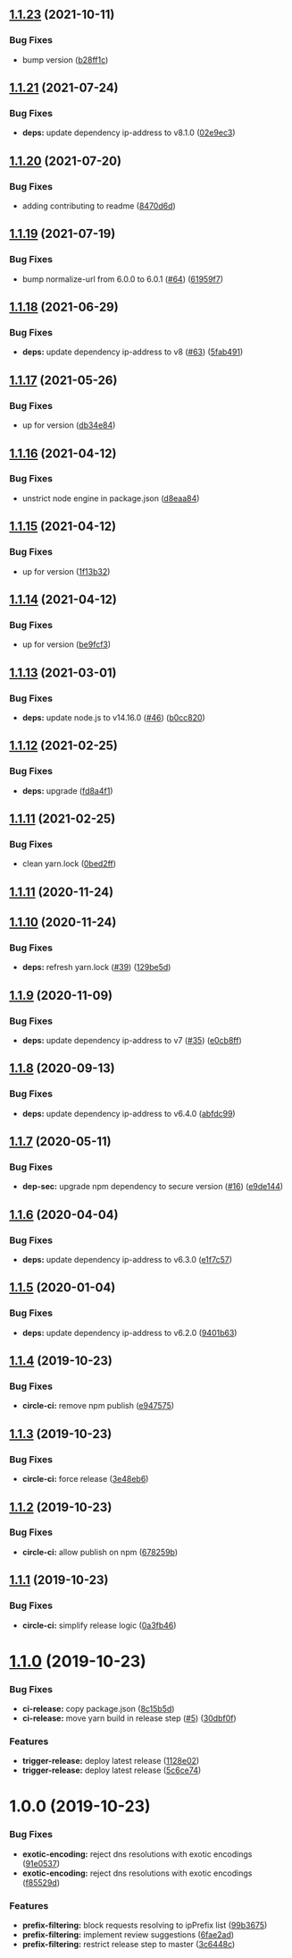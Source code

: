 ## [1.1.23](https://github.com/algolia/dns-filter/compare/v1.1.22...v1.1.23) (2021-10-11)


### Bug Fixes

* bump version ([b28ff1c](https://github.com/algolia/dns-filter/commit/b28ff1c49183cb25eb9efdad79de05da61f950ec))

## [1.1.21](https://github.com/algolia/dns-filter/compare/v1.1.20...v1.1.21) (2021-07-24)


### Bug Fixes

* **deps:** update dependency ip-address to v8.1.0 ([02e9ec3](https://github.com/algolia/dns-filter/commit/02e9ec32b69ba98a633482deb8669846af7d5e5f))

## [1.1.20](https://github.com/algolia/dns-filter/compare/v1.1.19...v1.1.20) (2021-07-20)


### Bug Fixes

* adding contributing to readme ([8470d6d](https://github.com/algolia/dns-filter/commit/8470d6da88ed16996b6a10efe54ec0d325b2e1f2))

## [1.1.19](https://github.com/algolia/dns-filter/compare/v1.1.18...v1.1.19) (2021-07-19)


### Bug Fixes

* bump normalize-url from 6.0.0 to 6.0.1 ([#64](https://github.com/algolia/dns-filter/issues/64)) ([61959f7](https://github.com/algolia/dns-filter/commit/61959f7b774659f33c44884edc5307b946c99361))

## [1.1.18](https://github.com/algolia/dns-filter/compare/v1.1.17...v1.1.18) (2021-06-29)


### Bug Fixes

* **deps:** update dependency ip-address to v8 ([#63](https://github.com/algolia/dns-filter/issues/63)) ([5fab491](https://github.com/algolia/dns-filter/commit/5fab491ad8c485a3991a3c843aa9150ba4e5c22a))

## [1.1.17](https://github.com/algolia/dns-filter/compare/v1.1.16...v1.1.17) (2021-05-26)


### Bug Fixes

* up for version ([db34e84](https://github.com/algolia/dns-filter/commit/db34e840a75f953078704fae3e8569456628cef2))

## [1.1.16](https://github.com/algolia/dns-filter/compare/v1.1.15...v1.1.16) (2021-04-12)


### Bug Fixes

* unstrict node engine in package.json ([d8eaa84](https://github.com/algolia/dns-filter/commit/d8eaa84599b47fe26f022839c36de024744ac4b6))

## [1.1.15](https://github.com/algolia/dns-filter/compare/v1.1.14...v1.1.15) (2021-04-12)


### Bug Fixes

* up for version ([1f13b32](https://github.com/algolia/dns-filter/commit/1f13b32079ca3cc911ab3176f2ad59399415cdc1))

## [1.1.14](https://github.com/algolia/dns-filter/compare/v1.1.13...v1.1.14) (2021-04-12)


### Bug Fixes

* up for version ([be9fcf3](https://github.com/algolia/dns-filter/commit/be9fcf39cf46c9f9afd5f43665ffd6688c6ffc4f))

## [1.1.13](https://github.com/algolia/dns-filter/compare/v1.1.12...v1.1.13) (2021-03-01)


### Bug Fixes

* **deps:** update node.js to v14.16.0 ([#46](https://github.com/algolia/dns-filter/issues/46)) ([b0cc820](https://github.com/algolia/dns-filter/commit/b0cc820da0aa4c38591ef518bfcc30579f7572d9))

## [1.1.12](https://github.com/algolia/dns-filter/compare/v1.1.11...v1.1.12) (2021-02-25)


### Bug Fixes

* **deps:** upgrade ([fd8a4f1](https://github.com/algolia/dns-filter/commit/fd8a4f1cc49aed5dc8acaebfdaf2b0606518ef56))

## [1.1.11](https://github.com/algolia/dns-filter/compare/v1.1.10...v1.1.11) (2021-02-25)


### Bug Fixes

* clean yarn.lock ([0bed2ff](https://github.com/algolia/dns-filter/commit/0bed2ff43978a8b4b2f1bb3fc68fe3b08549e3f3))

## [1.1.11](https://github.com/algolia/dns-filter/compare/v1.1.10...v1.1.11) (2020-11-24)

## [1.1.10](https://github.com/algolia/dns-filter/compare/v1.1.9...v1.1.10) (2020-11-24)


### Bug Fixes

* **deps:** refresh yarn.lock ([#39](https://github.com/algolia/dns-filter/issues/39)) ([129be5d](https://github.com/algolia/dns-filter/commit/129be5dfc495249c879c68375c12a7d0bac06418))

## [1.1.9](https://github.com/algolia/dns-filter/compare/v1.1.8...v1.1.9) (2020-11-09)


### Bug Fixes

* **deps:** update dependency ip-address to v7 ([#35](https://github.com/algolia/dns-filter/issues/35)) ([e0cb8ff](https://github.com/algolia/dns-filter/commit/e0cb8ff3dc42805f05f2c04b0e3a04430a549199))

## [1.1.8](https://github.com/algolia/dns-filter/compare/v1.1.7...v1.1.8) (2020-09-13)


### Bug Fixes

* **deps:** update dependency ip-address to v6.4.0 ([abfdc99](https://github.com/algolia/dns-filter/commit/abfdc998d05363db7e1359a4f0db2034059e4ada))

## [1.1.7](https://github.com/algolia/dns-filter/compare/v1.1.6...v1.1.7) (2020-05-11)


### Bug Fixes

* **dep-sec:** upgrade npm dependency to secure version ([#16](https://github.com/algolia/dns-filter/issues/16)) ([e9de144](https://github.com/algolia/dns-filter/commit/e9de1445cc2ec89c682a64adcc991585abf96ef5))

## [1.1.6](https://github.com/algolia/dns-filter/compare/v1.1.5...v1.1.6) (2020-04-04)


### Bug Fixes

* **deps:** update dependency ip-address to v6.3.0 ([e1f7c57](https://github.com/algolia/dns-filter/commit/e1f7c57874f7edbe764a2ba915796cc23aab5839))

## [1.1.5](https://github.com/algolia/dns-filter/compare/v1.1.4...v1.1.5) (2020-01-04)


### Bug Fixes

* **deps:** update dependency ip-address to v6.2.0 ([9401b63](https://github.com/algolia/dns-filter/commit/9401b63734bc370e7e5dc96df72925a915d0092b))

## [1.1.4](https://github.com/algolia/dns-filter/compare/v1.1.3...v1.1.4) (2019-10-23)


### Bug Fixes

* **circle-ci:** remove npm publish ([e947575](https://github.com/algolia/dns-filter/commit/e9475752564e4870d89835f3eff015b46a91c49b))

## [1.1.3](https://github.com/algolia/dns-filter/compare/v1.1.2...v1.1.3) (2019-10-23)


### Bug Fixes

* **circle-ci:** force release ([3e48eb6](https://github.com/algolia/dns-filter/commit/3e48eb6dfec185704acacc47a4d52dec8c5c8f67))

## [1.1.2](https://github.com/algolia/dns-filter/compare/v1.1.1...v1.1.2) (2019-10-23)


### Bug Fixes

* **circle-ci:** allow publish on npm ([678259b](https://github.com/algolia/dns-filter/commit/678259be62efaae29fcf115cba23c07740647c67))

## [1.1.1](https://github.com/algolia/dns-filter/compare/v1.1.0...v1.1.1) (2019-10-23)


### Bug Fixes

* **circle-ci:** simplify release logic ([0a3fb46](https://github.com/algolia/dns-filter/commit/0a3fb46effd77e530f03b3a8edd4d8bae4f5152e))

# [1.1.0](https://github.com/algolia/dns-filter/compare/v1.0.0...v1.1.0) (2019-10-23)


### Bug Fixes

* **ci-release:** copy package.json ([8c15b5d](https://github.com/algolia/dns-filter/commit/8c15b5d6d4a9c122eec41c6ff2479932444c7b76))
* **ci-release:** move yarn build in release step ([#5](https://github.com/algolia/dns-filter/issues/5)) ([30dbf0f](https://github.com/algolia/dns-filter/commit/30dbf0f98867a0e67b7b590739e4eb7d435a5237))


### Features

* **trigger-release:** deploy latest release ([1128e02](https://github.com/algolia/dns-filter/commit/1128e023a430cc3f0e0af19a973e354377c375ff))
* **trigger-release:** deploy latest release ([5c6ce74](https://github.com/algolia/dns-filter/commit/5c6ce74dd074bf1199dec726305dc1eda6c30abc))

# 1.0.0 (2019-10-23)


### Bug Fixes

* **exotic-encoding:** reject dns resolutions with exotic encodings ([91e0537](https://github.com/algolia/dns-filter/commit/91e05372acb29a915f713593bcd8ea1b2a513a94))
* **exotic-encoding:** reject dns resolutions with exotic encodings ([f85529d](https://github.com/algolia/dns-filter/commit/f85529dddca0ab926e2a41d2cc10b81f57f56796))


### Features

* **prefix-filtering:** block requests resolving to ipPrefix list ([99b3675](https://github.com/algolia/dns-filter/commit/99b3675e69482ee95fdfdfa16382afedcc6d685d))
* **prefix-filtering:** implement review suggestions ([6fae2ad](https://github.com/algolia/dns-filter/commit/6fae2ad428700879cb54813ccbff4c8321008ebc))
* **prefix-filtering:** restrict release step to master ([3c6448c](https://github.com/algolia/dns-filter/commit/3c6448cd7d2e85593fa1f559065bf08f2c8235c4))
